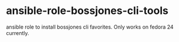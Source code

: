 # ansible-role-bossjones-cli-tools
ansible role to install bossjones cli favorites. Only works on fedora 24 currently.
